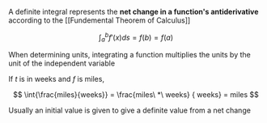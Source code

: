 A definite integral represents the **net change in a function's antiderivative** according to the [[Fundemental Theorem of Calculus]]

$$
\int_a^b{f'(x)ds} = f(b) = f(a)
$$

When determining units, integrating a function multiplies the units by the unit of the independent variable

If $t$ is in weeks and $f$ is miles, 

$$
\int{\frac{miles}{weeks}} = \frac{miles\ *\ weeks} { weeks} = miles
$$

Usually an initial value is given to give a definite value from a net change

